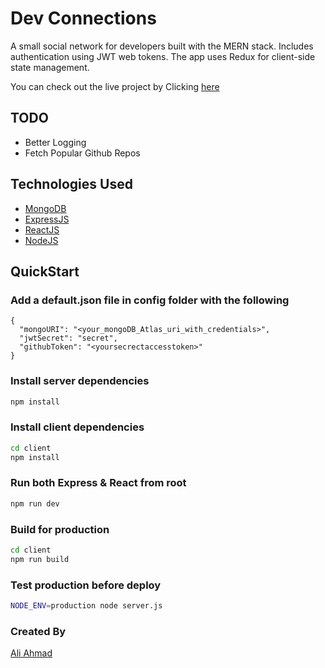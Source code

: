 # Dev Connections
A small social network for developers built with the MERN stack. Includes authentication using JWT web tokens. The app uses Redux for client-side state management.

You can check out the live project by Clicking [here](https://jealous-pea-coat-boa.cyclic.app/)

## TODO

- Better Logging
- Fetch Popular Github Repos

## Technologies Used

- [MongoDB](https://www.mongodb.com/)
- [ExpressJS](https://expressjs.com/)
- [ReactJS](https://reactjs.org/)
- [NodeJS](https://nodejs.org/en/)


## QuickStart

### Add a default.json file in config folder with the following

```
{
  "mongoURI": "<your_mongoDB_Atlas_uri_with_credentials>",
  "jwtSecret": "secret",
  "githubToken": "<yoursecrectaccesstoken>"
}
```

### Install server dependencies

```bash
npm install
```

### Install client dependencies

```bash
cd client
npm install
```

### Run both Express & React from root

```bash
npm run dev
```

### Build for production

```bash
cd client
npm run build
```

### Test production before deploy

```bash
NODE_ENV=production node server.js
```


### Created By

 [Ali Ahmad](https://www.aliahmad.co)
